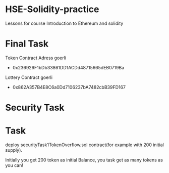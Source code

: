 # HSE-Solidity-practice
Lessons for course Introduction to Ethereum and solidity

# Final Task 

Token Contract Adress goerli 
 - 0x236926F1bDb33861DD1ACDd48715665dEB0719Ba


Lottery Contract goerli
- 0x862A357B4E8C6a0Dd7106237bA7482cbB39FD167

# Security Task

# Task 
deploy securityTask1TokenOverflow.sol contract(for example with 200 initial supply).


Initially you get 200 token as initial Balance, you task get as many tokens as you can! 





